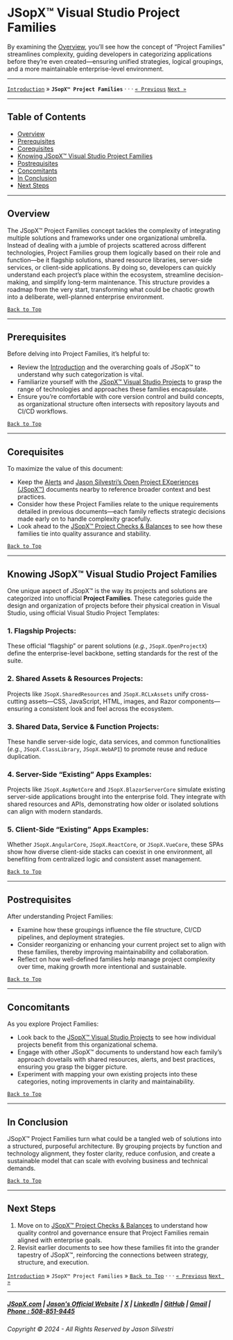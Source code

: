 # JSopX™ Visual Studio Project Families  

By examining the [Overview](#overview), you’ll see how the concept of “Project Families” streamlines complexity, guiding developers in categorizing applications before they’re even created—ensuring unified strategies, logical groupings, and a more maintainable enterprise-level environment.

---

[`Introduction`](./Introduction.md) » **`JSopX™ Project Families`**  · · · [`« Previous`](./Introduction.md) [`Next »`](./JSopxProjectChecksBalances.md)

---

## Table of Contents
- [Overview](#overview)
- [Prerequisites](#prerequisites)
- [Corequisites](#corequisites)
- [Knowing JSopX™ Visual Studio Project Families](#knowing-jsopx-visual-studio-project-families)
- [Postrequisites](#postrequisites) 
- [Concomitants](#concomitants)
- [In Conclusion](#in-conclusion)
- [Next Steps](#next-steps)

---

## **Overview**  
The JSopX™ Project Families concept tackles the complexity of integrating multiple solutions and frameworks under one organizational umbrella. Instead of dealing with a jumble of projects scattered across different technologies, Project Families group them logically based on their role and function—be it flagship solutions, shared resource libraries, server-side services, or client-side applications. By doing so, developers can quickly understand each project’s place within the ecosystem, streamline decision-making, and simplify long-term maintenance. This structure provides a roadmap from the very start, transforming what could be chaotic growth into a deliberate, well-planned enterprise environment.

[`Back to Top`](#table-of-contents)

---

## **Prerequisites**  
Before delving into Project Families, it’s helpful to:
- Review the [Introduction](./Introduction.md) and the overarching goals of JSopX™ to understand why such categorization is vital.
- Familiarize yourself with the [JSopX™ Visual Studio Projects](./JSopxProjects.md) to grasp the range of technologies and approaches these families encapsulate.
- Ensure you’re comfortable with core version control and build concepts, as organizational structure often intersects with repository layouts and CI/CD workflows.

[`Back to Top`](#table-of-contents)

---

## **Corequisites**  
To maximize the value of this document:
- Keep the [Alerts](./Alerts.md) and [Jason Silvestri’s Open Project EXperiences (JSopX™)](./JasonSilvestriOpenProjectExperiences.md) documents nearby to reference broader context and best practices.
- Consider how these Project Families relate to the unique requirements detailed in previous documents—each family reflects strategic decisions made early on to handle complexity gracefully.
- Look ahead to the [JSopX™ Project Checks & Balances](./JSopxProjectChecksBalances.md) to see how these families tie into quality assurance and stability.

[`Back to Top`](#table-of-contents)

---

## **Knowing JSopX™ Visual Studio Project Families**

One unique aspect of JSopX™ is the way its projects and solutions are categorized into unofficial **Project Families**. These categories guide the design and organization of projects before their physical creation in Visual Studio, using official Visual Studio Project Templates:  

### **1. Flagship Projects:**  
These official “flagship” or parent solutions (*e.g.*, `JSopX.OpenProjectX`) define the enterprise-level backbone, setting standards for the rest of the suite.

### **2. Shared Assets & Resources Projects:**  
Projects like `JSopX.SharedResources` and `JSopX.RCLxAssets` unify cross-cutting assets—CSS, JavaScript, HTML, images, and Razor components—ensuring a consistent look and feel across the ecosystem.

### **3. Shared Data, Service & Function Projects:**  
These handle server-side logic, data services, and common functionalities (*e.g.*, `JSopX.ClassLibrary`, `JSopX.WebAPI`) to promote reuse and reduce duplication.

### **4. Server-Side “Existing” Apps Examples:**  
Projects like `JSopX.AspNetCore` and `JSopX.BlazorServerCore` simulate existing server-side applications brought into the enterprise fold. They integrate with shared resources and APIs, demonstrating how older or isolated solutions can align with modern standards.

### **5. Client-Side “Existing” Apps Examples:**  
Whether `JSopX.AngularCore`, `JSopX.ReactCore`, or `JSopX.VueCore`, these SPAs show how diverse client-side stacks can coexist in one environment, all benefiting from centralized logic and consistent asset management.

[`Back to Top`](#table-of-contents)

---

## **Postrequisites**  
After understanding Project Families:
- Examine how these groupings influence the file structure, CI/CD pipelines, and deployment strategies.
- Consider reorganizing or enhancing your current project set to align with these families, thereby improving maintainability and collaboration.
- Reflect on how well-defined families help manage project complexity over time, making growth more intentional and sustainable.

[`Back to Top`](#table-of-contents) 

---

## **Concomitants**  
As you explore Project Families:
- Look back to the [JSopX™ Visual Studio Projects](./JSopxProjects.md) to see how individual projects benefit from this organizational schema.
- Engage with other JSopX™ documents to understand how each family’s approach dovetails with shared resources, alerts, and best practices, ensuring you grasp the bigger picture.
- Experiment with mapping your own existing projects into these categories, noting improvements in clarity and maintainability.

[`Back to Top`](#table-of-contents) 

---

## **In Conclusion**  
JSopX™ Project Families turn what could be a tangled web of solutions into a structured, purposeful architecture. By grouping projects by function and technology alignment, they foster clarity, reduce confusion, and create a sustainable model that can scale with evolving business and technical demands.

[`Back to Top`](#table-of-contents) 

---

## **Next Steps**  
1. Move on to [JSopX™ Project Checks & Balances](./JSopxProjectChecksBalances.md) to understand how quality control and governance ensure that Project Families remain aligned with enterprise goals.
2. Revisit earlier documents to see how these families fit into the grander tapestry of JSopX™, reinforcing the connections between strategy, structure, and execution.

[`Introduction`](./Introduction.md) » `JSopX™ Project Families` » [`Back to Top`](#table-of-contents) · · · [`« Previous`](./Introduction.md) [`Next »`](./JSopxProjectChecksBalances.md)

---

##### [JSopX.com](https://www.jsopx.com/) | [Jason's Official Website](https://www.jsilvestri.com/) | [X](https://www.x.com/JasonSilvestri) | [LinkedIn](http://www.linkedin.com/in/JasonSilvestri) | [GitHub](https://github.com/JasonSilvestri) | [Gmail](mailto:therealjasonsilvestri@gmail.com) | [Phone : 508-851-9445](phoneto:508-851-9445)

###### Copyright © 2024 - All Rights Reserved by Jason Silvestri
